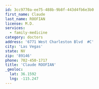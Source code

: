 ```yaml
---
id: 3cc9770a-ee75-488b-9b8f-443d4fb6e3b0
first_name: Claude
last_name: ROOFIAN
license: M.D.
services:
  - family-medicine
category: doctors
address: '6771 West Charleston Blvd  #C'
city: 'Las Vegas'
state: NV
zip: '89146'
phone: 702-450-1717
title: 'Claude ROOFIAN'
_geoloc:
  lat: 36.1592
  lng: -115.247
---
```


